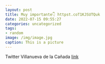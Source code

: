 ```yaml
---
layout: post
title: Muy importante👇 httpst.coT1KJSUTQuk
date: 2022-07-15 09:55:27
categories: uncategorized
tags:
- random
image: /img/image.jpg
caption: This is a picture
---
```

Twitter Villanueva de la Cañada [link](https://twitter.com/AytoVDLCanada/status/1547565834473639936)
